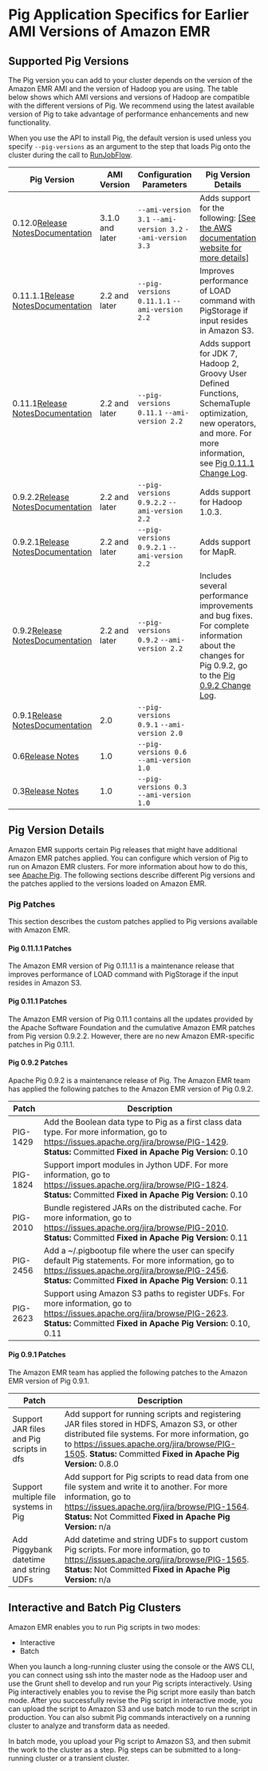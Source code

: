 # Pig Application Specifics for Earlier AMI Versions of Amazon EMR<a name="emr-3x-pig"></a>

## Supported Pig Versions<a name="emr-3x-Pig_SupportedVersions"></a>

The Pig version you can add to your cluster depends on the version of the Amazon EMR AMI and the version of Hadoop you are using\. The table below shows which AMI versions and versions of Hadoop are compatible with the different versions of Pig\. We recommend using the latest available version of Pig to take advantage of performance enhancements and new functionality\. 

When you use the API to install Pig, the default version is used unless you specify `--pig-versions` as an argument to the step that loads Pig onto the cluster during the call to [RunJobFlow](http://docs.aws.amazon.com/ElasticMapReduce/latest/API/API_RunJobFlow.html)\. 


| Pig Version | AMI Version | Configuration Parameters | Pig Version Details | 
| --- | --- | --- | --- | 
| <a name="pig12"></a>0\.12\.0[Release Notes](http://pig.apache.org/releases.html#14+October%2C+2013%3A+release+0.12.0+available)[Documentation](http://pig.apache.org/docs/r0.12.0/) | 3\.1\.0 and later |  `--ami-version 3.1` `--ami-version 3.2` `--ami-version 3.3`  |  Adds support for the following: [\[See the AWS documentation website for more details\]](http://docs.aws.amazon.com/emr/latest/ReleaseGuide/emr-3x-pig.html)  | 
| <a name="pig1111"></a>0\.11\.1\.1[Release Notes](http://pig.apache.org/releases.html#1+April%2C+2013%3A+release+0.11.1+available)[Documentation](http://pig.apache.org/docs/r0.11.1/) | 2\.2 and later |  `--pig-versions 0.11.1.1` `--ami-version 2.2`  |  Improves performance of LOAD command with PigStorage if input resides in Amazon S3\.  | 
| <a name="pig0111"></a>0\.11\.1[Release Notes](http://pig.apache.org/releases.html#1+April%2C+2013%3A+release+0.11.1+available)[Documentation](http://pig.apache.org/docs/r0.11.1/) | 2\.2 and later |  `--pig-versions 0.11.1` `--ami-version 2.2`  |  Adds support for JDK 7, Hadoop 2, Groovy User Defined Functions, SchemaTuple optimization, new operators, and more\. For more information, see [Pig 0\.11\.1 Change Log](http://svn.apache.org/repos/asf/pig/tags/release-0.11.1/CHANGES.txt)\.  | 
| <a name="pig0922"></a>0\.9\.2\.2[Release Notes](http://pig.apache.org/releases.html#22+January%2C+2012%3A+release+0.9.2+available)[Documentation](http://pig.apache.org/docs/r0.9.2/index.html) | 2\.2 and later |  `--pig-versions 0.9.2.2` `--ami-version 2.2`  |  Adds support for Hadoop 1\.0\.3\.  | 
| <a name="pig0921"></a>0\.9\.2\.1[Release Notes](http://pig.apache.org/releases.html#22+January%2C+2012%3A+release+0.9.2+available)[Documentation](http://pig.apache.org/docs/r0.9.2/index.html) | 2\.2 and later |  `--pig-versions 0.9.2.1` `--ami-version 2.2`  |  Adds support for MapR\.  | 
| <a name="pig092"></a>0\.9\.2[Release Notes](http://pig.apache.org/releases.html#22+January%2C+2012%3A+release+0.9.2+available)[Documentation](http://pig.apache.org/docs/r0.9.2/index.html) | 2\.2 and later |  `--pig-versions 0.9.2` `--ami-version 2.2`  |  Includes several performance improvements and bug fixes\. For complete information about the changes for Pig 0\.9\.2, go to the [Pig 0\.9\.2 Change Log](http://svn.apache.org/repos/asf/pig/tags/release-0.9.2/CHANGES.txt)\.  | 
| <a name="pig091"></a>0\.9\.1[Release Notes](http://pig.apache.org/releases.html#5+October%2C+2011%3A+release+0.9.1+available)[Documentation](http://pig.apache.org/docs/r0.9.1/) | 2\.0 |  `--pig-versions 0.9.1` `--ami-version 2.0`  | 
| <a name="pig06"></a>0\.6[Release Notes](http://pig.apache.org/releases.html#1+March%2C+2010%3A+release+0.6.0+available) | 1\.0 |  `--pig-versions 0.6` `--ami-version 1.0`  | 
| <a name="pig03"></a>0\.3[Release Notes](http://pig.apache.org/releases.html#25+June%2C+2009%3A+release+0.3.0+available) | 1\.0 |  `--pig-versions 0.3` `--ami-version 1.0`  | 

## Pig Version Details<a name="emr-pig-version-details"></a>

Amazon EMR supports certain Pig releases that might have additional Amazon EMR patches applied\. You can configure which version of Pig to run on Amazon EMR clusters\. For more information about how to do this, see [Apache Pig](emr-pig.md)\. The following sections describe different Pig versions and the patches applied to the versions loaded on Amazon EMR\. 

### Pig Patches<a name="EnvironmentConfig_AMIPigPatches"></a>

This section describes the custom patches applied to Pig versions available with Amazon EMR\.

#### Pig 0\.11\.1\.1 Patches<a name="EnvironmentConfig_AMIPigPatches-0.11.1.1"></a>

The Amazon EMR version of Pig 0\.11\.1\.1 is a maintenance release that improves performance of LOAD command with PigStorage if the input resides in Amazon S3\.

#### Pig 0\.11\.1 Patches<a name="EnvironmentConfig_AMIPigPatches-0.11.1"></a>

The Amazon EMR version of Pig 0\.11\.1 contains all the updates provided by the Apache Software Foundation and the cumulative Amazon EMR patches from Pig version 0\.9\.2\.2\. However, there are no new Amazon EMR\-specific patches in Pig 0\.11\.1\.

#### Pig 0\.9\.2 Patches<a name="EnvironmentConfig_AMIPigPatches-0.9.2"></a>

Apache Pig 0\.9\.2 is a maintenance release of Pig\. The Amazon EMR team has applied the following patches to the Amazon EMR version of Pig 0\.9\.2\. 


| Patch | Description | 
| --- | --- | 
|  PIG\-1429  |   Add the Boolean data type to Pig as a first class data type\. For more information, go to [https://issues\.apache\.org/jira/browse/PIG\-1429](https://issues.apache.org/jira/browse/PIG-1429)\.   **Status:** Committed   **Fixed in Apache Pig Version:** 0\.10   | 
|  PIG\-1824  |   Support import modules in Jython UDF\. For more information, go to [https://issues\.apache\.org/jira/browse/PIG\-1824](https://issues.apache.org/jira/browse/PIG-1824)\.   **Status:** Committed   **Fixed in Apache Pig Version:** 0\.10   | 
|  PIG\-2010  |   Bundle registered JARs on the distributed cache\. For more information, go to [https://issues\.apache\.org/jira/browse/PIG\-2010](https://issues.apache.org/jira/browse/PIG-2010)\.   **Status:** Committed   **Fixed in Apache Pig Version:** 0\.11   | 
|  PIG\-2456  |   Add a \~/\.pigbootup file where the user can specify default Pig statements\. For more information, go to [https://issues\.apache\.org/jira/browse/PIG\-2456](https://issues.apache.org/jira/browse/PIG-2456)\.   **Status:** Committed   **Fixed in Apache Pig Version:** 0\.11   | 
|  PIG\-2623  |   Support using Amazon S3 paths to register UDFs\. For more information, go to [https://issues\.apache\.org/jira/browse/PIG\-2623](https://issues.apache.org/jira/browse/PIG-2623)\.   **Status:** Committed   **Fixed in Apache Pig Version:** 0\.10, 0\.11   | 

#### Pig 0\.9\.1 Patches<a name="EnvironmentConfig_AMIPigPatches-0.9.1"></a>

The Amazon EMR team has applied the following patches to the Amazon EMR version of Pig 0\.9\.1\. 


| Patch | Description | 
| --- | --- | 
|  Support JAR files and Pig scripts in dfs  |   Add support for running scripts and registering JAR files stored in HDFS, Amazon S3, or other distributed file systems\. For more information, go to [https://issues\.apache\.org/jira/browse/PIG\-1505](https://issues.apache.org/jira/browse/PIG-1505)\.   **Status:** Committed   **Fixed in Apache Pig Version:** 0\.8\.0   | 
|  Support multiple file systems in Pig  |   Add support for Pig scripts to read data from one file system and write it to another\. For more information, go to [https://issues\.apache\.org/jira/browse/PIG\-1564](https://issues.apache.org/jira/browse/PIG-1564)\.   **Status:** Not Committed   **Fixed in Apache Pig Version:** n/a   | 
|  Add Piggybank datetime and string UDFs  |   Add datetime and string UDFs to support custom Pig scripts\. For more information, go to [https://issues\.apache\.org/jira/browse/PIG\-1565](https://issues.apache.org/jira/browse/PIG-1565)\.   **Status:** Not Committed   **Fixed in Apache Pig Version:** n/a   | 

## Interactive and Batch Pig Clusters<a name="emr-3x-pig-interactive-batch"></a>

Amazon EMR enables you to run Pig scripts in two modes:
+ Interactive
+ Batch

When you launch a long\-running cluster using the console or the AWS CLI, you can connect using ssh into the master node as the Hadoop user and use the Grunt shell to develop and run your Pig scripts interactively\. Using Pig interactively enables you to revise the Pig script more easily than batch mode\. After you successfully revise the Pig script in interactive mode, you can upload the script to Amazon S3 and use batch mode to run the script in production\. You can also submit Pig commands interactively on a running cluster to analyze and transform data as needed\.

In batch mode, you upload your Pig script to Amazon S3, and then submit the work to the cluster as a step\. Pig steps can be submitted to a long\-running cluster or a transient cluster\.